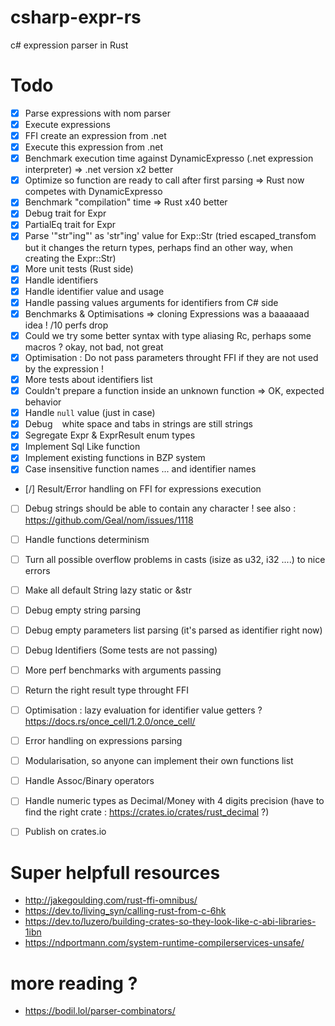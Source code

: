 # csharp-expr-rs

c# expression parser in Rust


# Todo
- [x] Parse expressions with nom parser
- [x] Execute expressions
- [x] FFI create an expression from .net
- [x] Execute this expression from .net
- [x] Benchmark execution time against DynamicExpresso (.net expression interpreter) => .net version x2 better
- [x] Optimize so function are ready to call after first parsing => Rust now competes with DynamicExpresso
- [x] Benchmark "compilation" time => Rust x40 better
- [x] Debug trait for Expr
- [x] PartialEq trait for Expr
- [x] Parse '"str\"ing"' as 'str"ing' value for Exp::Str (tried escaped_transfom but it changes the return types, perhaps find an other way, when creating the Expr::Str)
- [x] More unit tests (Rust side)
- [x] Handle identifiers
- [x] Handle identifier value and usage
- [x] Handle passing values arguments for identifiers from C# side
- [x] Benchmarks & Optimisations => cloning Expressions was a baaaaaad idea ! /10 perfs drop
- [x] Could we try some better syntax with type aliasing Rc<Expr>, perhaps some macros ? okay, not bad, not great
- [x] Optimisation : Do not pass parameters throught FFI if they are not used by the expression !
- [x] More tests about identifiers list
- [x] Couldn't prepare a function inside an unknown function => OK, expected behavior
- [x] Handle `null` value (just in case)
- [x] Debug ` ` white space and tabs in strings are still strings
- [x] Segregate Expr & ExprResult enum types
- [X] Implement Sql Like function
- [x] Implement existing functions in BZP system
- [x] Case insensitive function names ... and identifier names
- [/] Result/Error handling on FFI for expressions execution
- [ ] Debug strings should be able to contain any character ! see also : https://github.com/Geal/nom/issues/1118 
- [ ] Handle functions determinism
- [ ] Turn all possible overflow problems in casts (isize as u32, i32 ....) to nice errors
- [ ] Make all default String lazy static or &str
- [ ] Debug empty string parsing
- [ ] Debug empty parameters list parsing (it's parsed as identifier right now) 
- [ ] Debug Identifiers (Some tests are not passing)
- [ ] More perf benchmarks with arguments passing
- [ ] Return the right result type throught FFI
- [ ] Optimisation : lazy evaluation for identifier value getters ? https://docs.rs/once_cell/1.2.0/once_cell/
- [ ] Error handling on expressions parsing
- [ ] Modularisation, so anyone can implement their own functions list
- [ ] Handle Assoc/Binary operators
- [ ] Handle numeric types as Decimal/Money with 4 digits precision (have to find the right crate : https://crates.io/crates/rust_decimal ?)
- [ ] Publish on crates.io


# Super helpfull resources
- http://jakegoulding.com/rust-ffi-omnibus/
- https://dev.to/living_syn/calling-rust-from-c-6hk
- https://dev.to/luzero/building-crates-so-they-look-like-c-abi-libraries-1ibn
- https://ndportmann.com/system-runtime-compilerservices-unsafe/

# more reading ?
- https://bodil.lol/parser-combinators/
